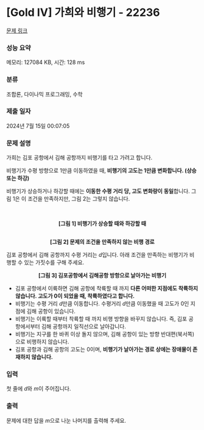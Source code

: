 # [Gold IV] 가희와 비행기 - 22236 

[문제 링크](https://www.acmicpc.net/problem/22236) 

### 성능 요약

메모리: 127084 KB, 시간: 128 ms

### 분류

조합론, 다이나믹 프로그래밍, 수학

### 제출 일자

2024년 7월 15일 00:07:05

### 문제 설명

<p>가희는 김포 공항에서 김해 공항까지 비행기를 타고 가려고 합니다.</p>

<p>비행기가 수평 방향으로 1만큼 이동하였을 때,<strong> 비행기의 고도는 1만큼 변화합니다. (상승 또는 하강)</strong></p>

<p>비행기가 상승하거나 하강할 때에는 <strong>이동한 수평 거리 당, 고도 변화량이 동일</strong>합니다. 그림 1은 이 조건을 만족하지만, 그림 2는 그렇지 않습니다.</p>

<p style="text-align: center;"><img alt="" src="https://upload.acmicpc.net/1a30e9c0-21aa-4c1e-b046-8aafd51282be/-/preview/">    <img alt="" src="https://upload.acmicpc.net/48501960-e0d5-4c9e-82ce-7cbc3b10cf2e/-/preview/"></p>

<p style="text-align: center;"><strong>[그림 1] 비행기가 상승할 때와 하강할 때</strong></p>

<p style="text-align: center;"> </p>

<p style="text-align: center;"><img alt="" src="https://upload.acmicpc.net/6b967991-2d5d-4f7c-b64e-575cb987bbc7/-/preview/"></p>

<p style="text-align: center;"><strong>[그림 2] 문제의 조건을 만족하지 않는 비행 경로 </strong></p>

<p>김포 공항에서 김해 공항까지 수평 거리는 <em>d</em>입니다. 아래 조건을 만족하는 비행기가 비행할 수 있는 가짓수를 구해 주세요.</p>

<p> </p>

<p style="text-align: center;"><img alt="" src="https://upload.acmicpc.net/d898742f-6e1e-4e1e-90bf-8bf44720cfb4/-/preview/"><br>
<strong>[그림 3] 김포공항에서 김해공항 방항으로 날아가는 비행기</strong></p>

<ul>
	<li>김포 공항에서 이륙하면 김해 공항에 착륙할 때 까지 <strong>다른 어떠한 지점에도 착륙하지 않습니다. 고도가 0이 되었을 때, 착륙하였다고 합니다.</strong></li>
	<li>비행기는 수평 거리 <em>d</em>만큼 이동합니다.  수평거리 <em>d</em>만큼 이동했을 때 고도가 0인 지점에 김해 공항이 있습니다.</li>
	<li>비행기는 이륙할 때부터 착륙할 때 까지 비행 방향을 바꾸지 않습니다. 즉, 김포 공항에서부터 김해 공항까지 일직선으로 날아갑니다.</li>
	<li>비행기는 지구를 한 바퀴 이상 돌지 않으며, 김해 공항이 있는 방향 반대편(북서쪽)으로 비행하지 않습니다.</li>
	<li>김포 공항과 김해 공항의 고도는 0이며, <strong>비행기가 날아가는 경로 상에는 장애물이 존재하지 않습니다.</strong></li>
</ul>

<p> </p>

### 입력 

 <p>첫 줄에 <em>d</em>와 <em>m</em>이 주어집니다.</p>

### 출력 

 <p>문제에 대한 답을 <em>m</em>으로 나눈 나머지를 출력해 주세요.</p>


